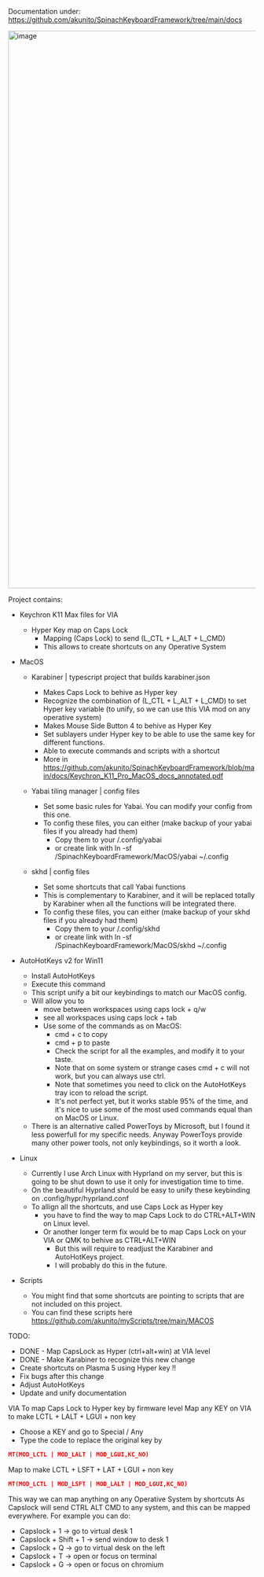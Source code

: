 Documentation under:
https://github.com/akunito/SpinachKeyboardFramework/tree/main/docs

<img width="1135" alt="image" src="https://github.com/akunito/SpinachKeyboardFramework/assets/9993221/717cb4e5-8e10-4f12-940b-2221cf42edd6">


Project contains:
- Keychron K11 Max files for VIA
  - Hyper Key map on Caps Lock
    - Mapping (Caps Lock) to send (L_CTL + L_ALT + L_CMD)
    - This allows to create shortcuts on any Operative System
- MacOS
  - Karabiner | typescript project that builds karabiner.json
      - Makes Caps Lock to behive as Hyper key
      - Recognize the combination of (L_CTL + L_ALT + L_CMD) to set Hyper key variable (to unify, so we can use this VIA mod on any operative system)
      - Makes Mouse Side Button 4 to behive as Hyper Key
      - Set sublayers under Hyper key to be able to use the same key for different functions.
      - Able to execute commands and scripts with a shortcut
      - More in https://github.com/akunito/SpinachKeyboardFramework/blob/main/docs/Keychron_K11_Pro_MacOS_docs_annotated.pdf
        
  - Yabai tiling manager | config files
      - Set some basic rules for Yabai. You can modify your config from this one.
      - To config these files, you can either (make backup of your yabai files if you already had them)
          - Copy them to your /.config/yabai
          - or create link with ln -sf /SpinachKeyboardFramework/MacOS/yabai ~/.config
       
  - skhd | config files
      - Set some shortcuts that call Yabai functions
      - This is complementary to Karabiner, and it will be replaced totally by Karabiner when all the functions will be integrated there.
      - To config these files, you can either (make backup of your skhd files if you already had them)
          - Copy them to your /.config/skhd
          - or create link with ln -sf /SpinachKeyboardFramework/MacOS/skhd ~/.config
         
- AutoHotKeys v2 for Win11
    - Install AutoHotKeys
    - Execute this command
    - This script unify a bit our keybindings to match our MacOS config.
    - Will allow you to
      - move between workspaces using caps lock + q/w
      - see all workspaces using caps lock + tab
      - Use some of the commands as on MacOS:
        - cmd + c to copy
        - cmd + p to paste
        - Check the script for all the examples, and modify it to your taste.
        - Note that on some system or strange cases cmd + c will not work, but you can always use ctrl.
        - Note that sometimes you need to click on the AutoHotKeys tray icon to reload the script.
        - It's not perfect yet, but it works stable 95% of the time, and it's nice to use some of the most used commands equal than on MacOS or Linux.
    - There is an alternative called PowerToys by Microsoft, but I found it less powerfull for my specific needs. Anyway PowerToys provide many other power tools, not only keybindings, so it worth a look.
       
- Linux
  - Currently I use Arch Linux with Hyprland on my server, but this is going to be shut down to use it only for investigation time to time.
  - On the beautiful Hyprland should be easy to unify these keybinding on .config/hypr/hyprland.conf
  - To allign all the shortcuts, and use Caps Lock as Hyper key
    - you have to find the way to map Caps Lock to do CTRL+ALT+WIN on Linux level.
    - Or another longer term fix would be to map Caps Lock on your VIA or QMK to behive as CTRL+ALT+WIN
      - But this will require to readjust the Karabiner and AutoHotKeys project.
      - I will probably do this in the future.

- Scripts
  - You might find that some shortcuts are pointing to scripts that are not included on this project.
  - You can find these scripts here https://github.com/akunito/myScripts/tree/main/MACOS 

TODO:
- DONE - Map CapsLock as Hyper (ctrl+alt+win) at VIA level
- DONE - Make Karabiner to recognize this new change
- Create shortcuts on Plasma 5 using Hyper key !!
- Fix bugs after this change
- Adjust AutoHotKeys
- Update and unify documentation


VIA
To map Caps Lock to Hyper key by firmware level
Map any KEY on VIA to make LCTL + LALT + LGUI + non key
- Choose a KEY and go to Special / Any
- Type the code to replace the original key by
```json
MT(MOD_LCTL | MOD_LALT | MOD_LGUI,KC_NO)
```
Map to make LCTL + LSFT + LAT + LGUI + non key
```json
MT(MOD_LCTL | MOD_LSFT | MOD_LALT | MOD_LGUI,KC_NO)
```

This way we can map anything on any Operative System by shortcuts
As Capslock will send CTRL ALT CMD to any system, and this can be mapped everywhere.
For example you can do:
- Capslock + 1             -> go to virtual desk 1
- Capslock + Shift + 1     -> send window to desk 1
- Capslock + Q             -> go to virtual desk on the left
- Capslock + T             -> open or focus on terminal
- Capslock + G             -> open or focus on chromium
